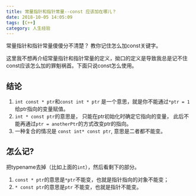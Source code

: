 ```yaml
---
title: 常量指针和指针常量--const 应该加在哪儿？
date: 2018-10-05 14:05:09
tags: [C++]
category: 人生经验
---
```


常量指针和指针常量傻傻分不清楚？ 教你记住怎么加const关键字。
<!--more-->
这里我不想再介绍常量指针和指针常量的定义，拗口的定义是导致我总是记不住const应该怎么加的罪魁祸首。下面只说const怎么使用。  

## 结论
1. `int const * ptr`和`const int * ptr` 是一个意思，就是你不能通过`*ptr = 1`给ptr指向的变量赋值。
2. `int * const ptr`的意思是， 只能在ptr初始化时确定它指向的变量， 此后不能再通过`ptr = anotherPtr`的方式改变ptr的指向。
3. 一种复合的情况是 `const int* const ptr`, 意思是二者都不能变。

## 怎么记?
把typename去掉（比如上面的`int`），然后看剩下的部分。
1. `const * ptr`的意思是`*ptr`不能变，也就是指针指向的对象不能变；
2. `* const ptr`的意思是`ptr` 不能变，也就是指针不能变。
